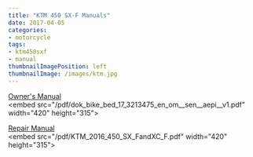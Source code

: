 ```yaml
---
title: "KTM 450 SX-F Manuals"
date: 2017-04-05
categories:
- motorcycle
tags:
- ktm450sxf
- manual
thumbnailImagePosition: left
thumbnailImage: /images/ktm.jpg
---
```


<a href="/pdf/dok_bike_bed_17_3213475_en_om__sen__aepi__v1.pdf">Owner's Manual</a>
<br>
<embed src="/pdf/dok_bike_bed_17_3213475_en_om__sen__aepi__v1.pdf" width=\"420\" height=\"315\">

<a href="/pdf/KTM_2016_450_SX_FandXC_F.pdf">Repair Manual</a>
<br>
<embed src="/pdf/KTM_2016_450_SX_FandXC_F.pdf" width=\"420\" height=\"315\">
